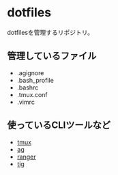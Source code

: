 # dotfiles
dotfilesを管理するリポジトリ。

## 管理しているファイル
* .agignore
* .bash_profile
* .bashrc
* .tmux.conf
* .vimrc

## 使っているCLIツールなど
* [tmux](https://github.com/tmux/tmux)
* [ag](https://github.com/ggreer/the_silver_searcher)
* [ranger](https://github.com/ranger/ranger)
* [tig](https://github.com/jonas/tig)
